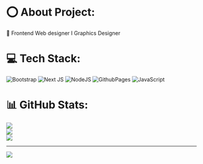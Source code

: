 # ⭕ About Project:
🎯 Frontend Web designer I Graphics Designer


# 💻 Tech Stack:
![Bootstrap](https://img.shields.io/badge/bootstrap-%238511FA.svg?style=for-the-badge&logo=bootstrap&logoColor=white) ![Next JS](https://img.shields.io/badge/Next-black?style=for-the-badge&logo=next.js&logoColor=white) ![NodeJS](https://img.shields.io/badge/node.js-6DA55F?style=for-the-badge&logo=node.js&logoColor=white) ![GithubPages](https://img.shields.io/badge/github%20pages-121013?style=for-the-badge&logo=github&logoColor=white) ![JavaScript](https://img.shields.io/badge/javascript-%23323330.svg?style=for-the-badge&logo=javascript&logoColor=%23F7DF1E)
# 📊 GitHub Stats:
![](https://github-readme-stats.vercel.app/api?username=ez-vivek&theme=dark&hide_border=false&include_all_commits=false&count_private=false)<br/>
![](https://github-readme-streak-stats.herokuapp.com/?user=ez-vivek&theme=dark&hide_border=false)<br/>
![](https://github-readme-stats.vercel.app/api/top-langs/?username=ez-vivek&theme=dark&hide_border=false&include_all_commits=false&count_private=false&layout=compact)

---
[![](https://visitcount.itsvg.in/api?id=ez-vivek&icon=0&color=0)](https://visitcount.itsvg.in)

